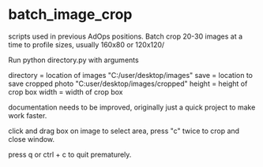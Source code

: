 # batch_image_crop

scripts used in previous AdOps positions. Batch crop 20-30 images at a time to profile sizes, usually 160x80 or 120x120/

Run python directory.py with arguments 

directory = location of images "C:/user/desktop/images"
save = location to save cropped photo "C:user/desktop/images/cropped"
height = height of crop box
width = width of crop box

documentation needs to be improved, originally just a quick project to make work faster.

click and drag box on image to select area, press "c" twice to crop and close window.

press q or ctrl + c to quit prematurely.
